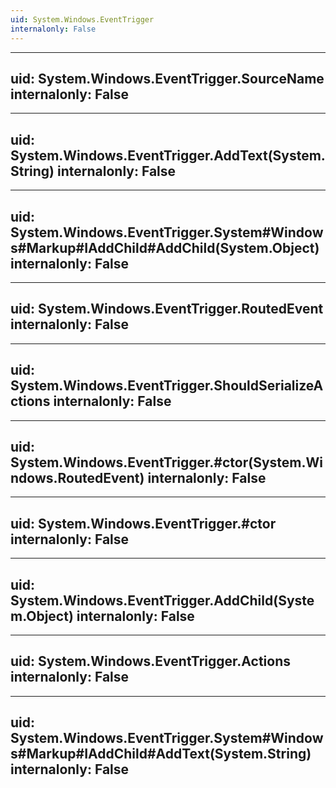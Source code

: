 ```yaml
---
uid: System.Windows.EventTrigger
internalonly: False
---
```


---
uid: System.Windows.EventTrigger.SourceName
internalonly: False
---

---
uid: System.Windows.EventTrigger.AddText(System.String)
internalonly: False
---

---
uid: System.Windows.EventTrigger.System#Windows#Markup#IAddChild#AddChild(System.Object)
internalonly: False
---

---
uid: System.Windows.EventTrigger.RoutedEvent
internalonly: False
---

---
uid: System.Windows.EventTrigger.ShouldSerializeActions
internalonly: False
---

---
uid: System.Windows.EventTrigger.#ctor(System.Windows.RoutedEvent)
internalonly: False
---

---
uid: System.Windows.EventTrigger.#ctor
internalonly: False
---

---
uid: System.Windows.EventTrigger.AddChild(System.Object)
internalonly: False
---

---
uid: System.Windows.EventTrigger.Actions
internalonly: False
---

---
uid: System.Windows.EventTrigger.System#Windows#Markup#IAddChild#AddText(System.String)
internalonly: False
---
